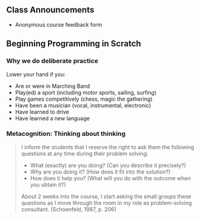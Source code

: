 ## Class Announcements

- Anonymous course feedback form

## Beginning Programming in Scratch

### Why we do deliberate practice

Lower your hand if you:

- Are or were in Marching Band
- Play(ed) a sport (including motor sports, sailing, surfing)
- Play games competitively (chess, magic the gathering)
- Have been a musician (vocal, instrumental, electronic)
- Have learned to drive
- Have learned a new language

### Metacognition: Thinking about thinking

> I inform the students that I reserve the right to ask them the following questions at any time during their problem solving:
>
> - What (exactly) are you doing? (Can you describe it precisely?)
> - Why are you doing it? (How does it fit into the solution?)
> - How does it help you? (What will you do with the outcome when you ubtain it?)
>
> About 2 weeks into the course, I start asking the small groups these questions as I move through the room in my role as problem-solving consultant. (Schoenfeld, 1987, p. 206)
